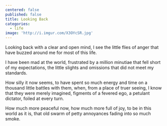 ```yaml
---
centered: false
published: false
title: Looking Back
categories:
  - life
image: 'http://i.imgur.com/X3OYcSR.jpg'
---
```

Looking back
with a clear and open mind,
I see the little flies of anger
that have buzzed around me
for most of this life.

I have been mad at the world,
frustrated by a million minutiae
that fell short of my expectations,
the little slights and omissions
that did not meet my standards.

How silly it now seems,
to have spent so much energy and time
on a thousand little battles with them,
when, from a place of truer seeing,
I know that they were merely imagined,
figments of a fevered ego,
a petulant dictator, 
foiled at every turn.

How much more peaceful now,
how much more full of joy,
to be in this world as it is,
that old  swarm of petty annoyances
fading into so much smoke.
